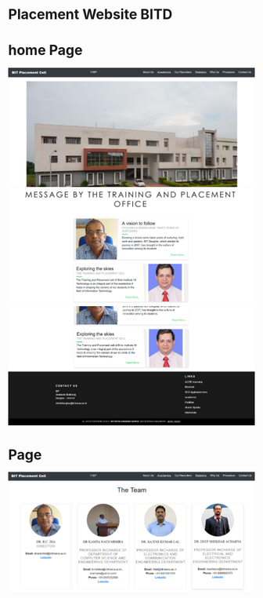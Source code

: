 # Placement Website BITD
# home Page
![picture alt](./readme_images/one.png "Title is optional")
![picture alt](./readme_images/two.png "Title is optional")
![picture alt](./readme_images/three.png "Title is optional")

#  Page
   ![picture alt](./readme_images/four.png "Title is optional")



